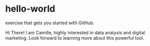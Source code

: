 # hello-world
exercise that gets you started with GitHub.

Hi There!
I am Camille, highly interested in data analysis and digital marketing.
Look forward to learning more about this powerful tool.
